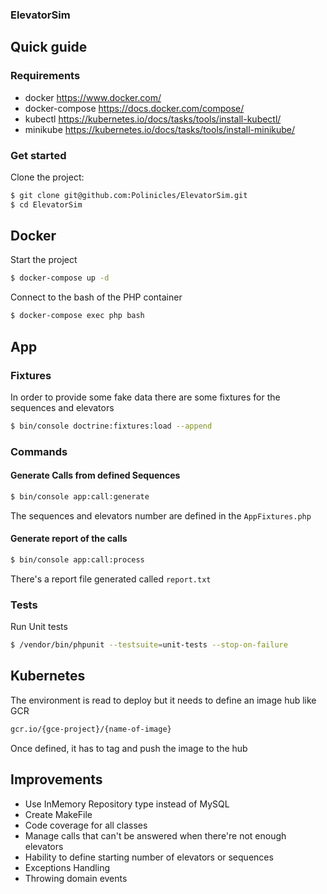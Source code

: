 ### ElevatorSim

## Quick guide

### Requirements

* docker https://www.docker.com/
* docker-compose https://docs.docker.com/compose/
* kubectl https://kubernetes.io/docs/tasks/tools/install-kubectl/
* minikube https://kubernetes.io/docs/tasks/tools/install-minikube/

### Get started

Clone the project: 

```sh
$ git clone git@github.com:Polinicles/ElevatorSim.git
$ cd ElevatorSim
```

## Docker

Start the project

```sh
$ docker-compose up -d
```

Connect to the bash of the PHP container

```sh
$ docker-compose exec php bash
```

## App

### Fixtures

In order to provide some fake data there are some fixtures for the sequences and elevators

```sh
$ bin/console doctrine:fixtures:load --append
```

### Commands

#### Generate Calls from defined Sequences

```sh
$ bin/console app:call:generate
```

The sequences and elevators number are defined in the ```AppFixtures.php```

#### Generate report of the calls

```sh
$ bin/console app:call:process
```

There's a report file generated called ```report.txt```

### Tests

Run Unit tests
```sh
$ /vendor/bin/phpunit --testsuite=unit-tests --stop-on-failure
```

## Kubernetes

The environment is read to deploy but it needs to define an image hub like GCR

```sh
gcr.io/{gce-project}/{name-of-image}
```

Once defined, it has to tag and push the image to the hub

## Improvements

- Use InMemory Repository type instead of MySQL
- Create MakeFile
- Code coverage for all classes
- Manage calls that can't be answered when there're not enough elevators
- Hability to define starting number of elevators or sequences
- Exceptions Handling
- Throwing domain events
